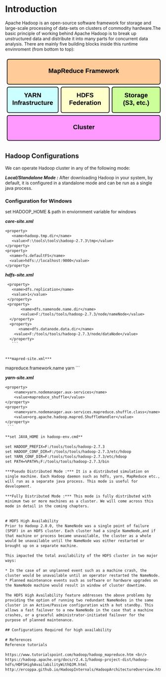 # Introduction

Apache Hadoop is an open-source software framework for storage and large-scale processing of data-sets on clusters of commodity hardware.The basic principle of working behind  Apache Hadoop is to break up unstructured data and distribute it into many parts for concurrent data analysis. There are mainly five building blocks inside this runtime envinroment (from bottom to top):

![Alt text](src/main/resources/images/hadoop-architecture-oveview.png?raw=true "hadoop architecture oveview")

## Hadoop Configurations

We can operate Hadoop cluster in any of the following mode:

***Local/Standalone Mode :*** After downloading Hadoop in your system, by default, it is configured in a standalone mode and can be run as a single java process.

### Configuration for Windows
set HADOOP_HOME & path in enviornment variable for windows

***core-site.xml*** <br/>
  ```
  <property> 
     <name>hadoop.tmp.dir</name>  
     <value>F:\tools\tools\hadoop-2.7.3\tmp</value> 
  </property>
  <property>
    <name>fs.defaultFS</name>
    <value>hdfs://localhost:9000</value>
  </property>
  ```
***hdfs-site.xml*** 
 ```
  <property>
	<name>dfs.replication</name>
	<value>1</value>
  </property>  
  <property>
    	<name>dfs.namenode.name.dir</name>
    	<value>F:/tools/tools/hadoop-2.7.3/node/nameNode</value>
   </property>
   <property>
       <name>dfs.datanode.data.dir</name>
     <value>F:/tools/tools/hadoop-2.7.3/node/dataNode</value>
   </property>
    ```
    
    
***mapred-site.xml*** 
 ```
 <property>
	<name>mapreduce.framework.name</name>
	<value>yarn</value>
</property>
 ```
 
***yarn-site.xml*** <br/>
   ```
  <property>
       <name>yarn.nodemanager.aux-services</name>
       <value>mapreduce_shuffle</value>
   </property>
   <property>
       <name>yarn.nodemanager.aux-services.mapreduce.shuffle.class</name>
       <value>org.apache.hadoop.mapred.ShuffleHandler</value>
   </property>
    ```
    
**set JAVA_HOME in hadoop-env.cmd**

set HADOOP_PREFIX=F:/tools/tools/hadoop-2.7.3
set HADOOP_CONF_DIR=F:/tools/tools/hadoop-2.7.3/etc/hdoop
set YARN_CONF_DIR=F:/tools/tools/hadoop-2.7.3/etc/hdoop
set PATH=%PATH%;F:/tools/tools/hadoop-2.7.3/bin

***Pseudo Distributed Mode :*** It is a distributed simulation on single machine. Each Hadoop daemon such as hdfs, yarn, MapReduce etc., will run as a separate java process. This mode is useful for development.

***Fully Distributed Mode :*** This mode is fully distributed with minimum two or more machines as a cluster. We will come across this mode in detail in the coming chapters.


# HDFS High Availability 
Prior to Hadoop 2.0.0, the NameNode was a single point of failure (SPOF) in an HDFS cluster. Each cluster had a single NameNode,and if that machine or process became unavailable, the cluster as a whole would be unavailable until the NameNode was either restarted or brought up on a separate machine.

This impacted the total availability of the HDFS cluster in two major ways:

* In the case of an unplanned event such as a machine crash, the cluster would be unavailable until an operator restarted the NameNode.
* Planned maintenance events such as software or hardware upgrades on the NameNode machine would result in window of cluster downtime.

The HDFS High Availability feature addresses the above problems by providing the option of running two redundant NameNodes in the same cluster in an Active/Passive configuration with a hot standby. This allows a fast failover to a new NameNode in the case that a machine crashes, or a graceful administrator-initiated failover for the purpose of planned maintenance.

## Configurations Required for high availability

# References
Reference tutorials

https://www.tutorialspoint.com/hadoop/hadoop_mapreduce.htm <br/>
https://hadoop.apache.org/docs/r2.4.1/hadoop-project-dist/hadoop-hdfs/HDFSHighAvailabilityWithQJM.html
http://ercoppa.github.io/HadoopInternals/HadoopArchitectureOverview.html
